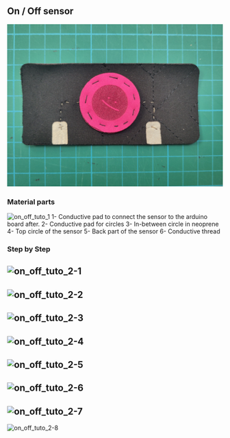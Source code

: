 ## On / Off sensor
![on_off](img_sources_tuto/on_off_sensor.jpg)


### Material parts
![on_off_tuto_1](img_sources_tuto/tuto-on-off-1.png)
1- Conductive pad to connect the sensor to the arduino board after.
2- Conductive pad for circles
3- In-between circle in neoprene
4- Top circle of the sensor
5- Back part of the sensor
6- Conductive thread

### Step by Step

![on_off_tuto_2-1](img_sources_tuto/on-off-step1.png)
--
![on_off_tuto_2-2](img_sources_tuto/on-off-step2.png)
--
![on_off_tuto_2-3](img_sources_tuto/on-off-step3.png)
--
![on_off_tuto_2-4](img_sources_tuto/on-off-step4.png)
--
![on_off_tuto_2-5](img_sources_tuto/on-off-step5.png)
--
![on_off_tuto_2-6](img_sources_tuto/on-off-step6.png)
--
![on_off_tuto_2-7](img_sources_tuto/on-off-step7.png)
--
![on_off_tuto_2-8](img_sources_tuto/on-off-step8.png)

